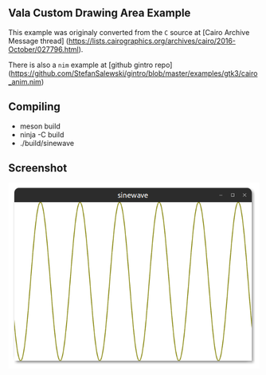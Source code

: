 ## Vala Custom Drawing Area Example
This example was originaly converted from the `C` source at 
[Cairo Archive Message thread]
(https://lists.cairographics.org/archives/cairo/2016-October/027796.html).

There is also a `nim` example at [github gintro repo]
(https://github.com/StefanSalewski/gintro/blob/master/examples/gtk3/cairo_anim.nim)

## Compiling
- meson build
- ninja -C build
- ./build/sinewave

## Screenshot

![screenshot](https://github.com/aeldemery/sinewave/blob/master/Screenshot%201.png)